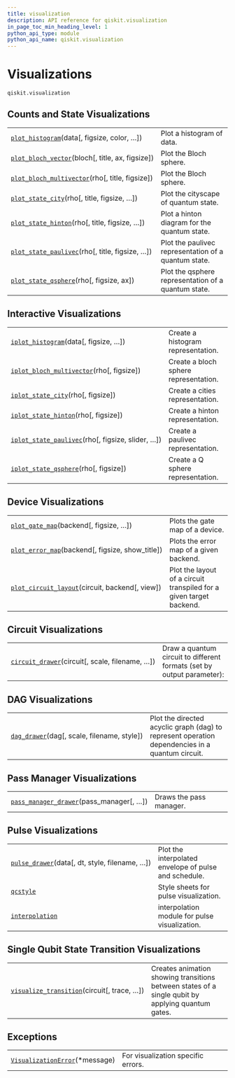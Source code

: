 ```yaml
---
title: visualization
description: API reference for qiskit.visualization
in_page_toc_min_heading_level: 1
python_api_type: module
python_api_name: qiskit.visualization
---
```


<span id="module-qiskit.visualization" />

<span id="qiskit-visualization" />

# Visualizations

<span id="module-qiskit.visualization" />

`qiskit.visualization`

## Counts and State Visualizations

|                                                                                                                                               |                                                      |
| --------------------------------------------------------------------------------------------------------------------------------------------- | ---------------------------------------------------- |
| [`plot_histogram`](qiskit.visualization.plot_histogram "qiskit.visualization.plot_histogram")(data\[, figsize, color, …])                     | Plot a histogram of data.                            |
| [`plot_bloch_vector`](qiskit.visualization.plot_bloch_vector "qiskit.visualization.plot_bloch_vector")(bloch\[, title, ax, figsize])          | Plot the Bloch sphere.                               |
| [`plot_bloch_multivector`](qiskit.visualization.plot_bloch_multivector "qiskit.visualization.plot_bloch_multivector")(rho\[, title, figsize]) | Plot the Bloch sphere.                               |
| [`plot_state_city`](qiskit.visualization.plot_state_city "qiskit.visualization.plot_state_city")(rho\[, title, figsize, …])                   | Plot the cityscape of quantum state.                 |
| [`plot_state_hinton`](qiskit.visualization.plot_state_hinton "qiskit.visualization.plot_state_hinton")(rho\[, title, figsize, …])             | Plot a hinton diagram for the quantum state.         |
| [`plot_state_paulivec`](qiskit.visualization.plot_state_paulivec "qiskit.visualization.plot_state_paulivec")(rho\[, title, figsize, …])       | Plot the paulivec representation of a quantum state. |
| [`plot_state_qsphere`](qiskit.visualization.plot_state_qsphere "qiskit.visualization.plot_state_qsphere")(rho\[, figsize, ax])                | Plot the qsphere representation of a quantum state.  |

## Interactive Visualizations

|                                                                                                                                             |                                       |
| ------------------------------------------------------------------------------------------------------------------------------------------- | ------------------------------------- |
| [`iplot_histogram`](qiskit.visualization.iplot_histogram "qiskit.visualization.iplot_histogram")(data\[, figsize, …])                       | Create a histogram representation.    |
| [`iplot_bloch_multivector`](qiskit.visualization.iplot_bloch_multivector "qiskit.visualization.iplot_bloch_multivector")(rho\[, figsize])   | Create a bloch sphere representation. |
| [`iplot_state_city`](qiskit.visualization.iplot_state_city "qiskit.visualization.iplot_state_city")(rho\[, figsize])                        | Create a cities representation.       |
| [`iplot_state_hinton`](qiskit.visualization.iplot_state_hinton "qiskit.visualization.iplot_state_hinton")(rho\[, figsize])                  | Create a hinton representation.       |
| [`iplot_state_paulivec`](qiskit.visualization.iplot_state_paulivec "qiskit.visualization.iplot_state_paulivec")(rho\[, figsize, slider, …]) | Create a paulivec representation.     |
| [`iplot_state_qsphere`](qiskit.visualization.iplot_state_qsphere "qiskit.visualization.iplot_state_qsphere")(rho\[, figsize])               | Create a Q sphere representation.     |

## Device Visualizations

|                                                                                                                                         |                                                                     |
| --------------------------------------------------------------------------------------------------------------------------------------- | ------------------------------------------------------------------- |
| [`plot_gate_map`](qiskit.visualization.plot_gate_map "qiskit.visualization.plot_gate_map")(backend\[, figsize, …])                      | Plots the gate map of a device.                                     |
| [`plot_error_map`](qiskit.visualization.plot_error_map "qiskit.visualization.plot_error_map")(backend\[, figsize, show\_title])         | Plots the error map of a given backend.                             |
| [`plot_circuit_layout`](qiskit.visualization.plot_circuit_layout "qiskit.visualization.plot_circuit_layout")(circuit, backend\[, view]) | Plot the layout of a circuit transpiled for a given target backend. |

## Circuit Visualizations

|                                                                                                                               |                                                                        |
| ----------------------------------------------------------------------------------------------------------------------------- | ---------------------------------------------------------------------- |
| [`circuit_drawer`](qiskit.visualization.circuit_drawer "qiskit.visualization.circuit_drawer")(circuit\[, scale, filename, …]) | Draw a quantum circuit to different formats (set by output parameter): |

## DAG Visualizations

|                                                                                                                   |                                                                                                 |
| ----------------------------------------------------------------------------------------------------------------- | ----------------------------------------------------------------------------------------------- |
| [`dag_drawer`](qiskit.visualization.dag_drawer "qiskit.visualization.dag_drawer")(dag\[, scale, filename, style]) | Plot the directed acyclic graph (dag) to represent operation dependencies in a quantum circuit. |

## Pass Manager Visualizations

|                                                                                                                                   |                         |
| --------------------------------------------------------------------------------------------------------------------------------- | ----------------------- |
| [`pass_manager_drawer`](qiskit.visualization.pass_manager_drawer "qiskit.visualization.pass_manager_drawer")(pass\_manager\[, …]) | Draws the pass manager. |

## Pulse Visualizations

|                                                                                                                                                        |                                                       |
| ------------------------------------------------------------------------------------------------------------------------------------------------------ | ----------------------------------------------------- |
| [`pulse_drawer`](qiskit.visualization.pulse_drawer "qiskit.visualization.pulse_drawer")(data\[, dt, style, filename, …])                               | Plot the interpolated envelope of pulse and schedule. |
| [`qcstyle`](qiskit.visualization.pulse.qcstyle#module-qiskit.visualization.pulse.qcstyle "qiskit.visualization.pulse.qcstyle")                         | Style sheets for pulse visualization.                 |
| [`interpolation`](qiskit.visualization.pulse.interpolation#module-qiskit.visualization.pulse.interpolation "qiskit.visualization.pulse.interpolation") | interpolation module for pulse visualization.         |

## Single Qubit State Transition Visualizations

|                                                                                                                                       |                                                                                                   |
| ------------------------------------------------------------------------------------------------------------------------------------- | ------------------------------------------------------------------------------------------------- |
| [`visualize_transition`](qiskit.visualization.visualize_transition "qiskit.visualization.visualize_transition")(circuit\[, trace, …]) | Creates animation showing transitions between states of a single qubit by applying quantum gates. |

## Exceptions

|                                                                                                                      |                                    |
| -------------------------------------------------------------------------------------------------------------------- | ---------------------------------- |
| [`VisualizationError`](qiskit.visualization.VisualizationError "qiskit.visualization.VisualizationError")(\*message) | For visualization specific errors. |

